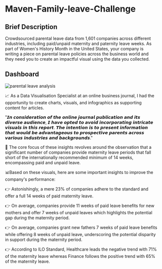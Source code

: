 # Maven-Family-leave-Challenge

## Brief Description
Crowdsourced parental leave data from 1,601 companies across different industries, including paid/unpaid maternity and paternity leave weeks.
As part of Women's History Month in the United States, your company is writing a piece on parental leave policies across the business world and they need you to create an impactful visual using the data you collected.


## Dashboard
![parental leave analysis](https://github.com/archis0605/Maven-Family-leave-Challenge/assets/116663553/4a08f0dc-8d0d-478d-9911-597490360706)


📈 As a Data Visualisation Specialist at an online business journal, I had the opportunity to create charts, visuals, and infographics as supporting content for articles.


"𝙄𝙣 𝙘𝙤𝙣𝙨𝙞𝙙𝙚𝙧𝙖𝙩𝙞𝙤𝙣 𝙤𝙛 𝙩𝙝𝙚 𝙤𝙣𝙡𝙞𝙣𝙚 𝙟𝙤𝙪𝙧𝙣𝙖𝙡 𝙥𝙪𝙗𝙡𝙞𝙘𝙖𝙩𝙞𝙤𝙣 𝙖𝙣𝙙 𝙞𝙩𝙨 𝙙𝙞𝙫𝙚𝙧𝙨𝙚 𝙖𝙪𝙙𝙞𝙚𝙣𝙘𝙚, 𝙄 𝙝𝙖𝙫𝙚 𝙤𝙥𝙩𝙚𝙙 𝙩𝙤 𝙖𝙫𝙤𝙞𝙙 𝙞𝙣𝙘𝙤𝙧𝙥𝙤𝙧𝙖𝙩𝙞𝙣𝙜 𝙞𝙣𝙩𝙧𝙞𝙘𝙖𝙩𝙚 𝙫𝙞𝙨𝙪𝙖𝙡𝙨 𝙞𝙣 𝙩𝙝𝙞𝙨 𝙧𝙚𝙥𝙤𝙧𝙩. 𝙏𝙝𝙚 𝙞𝙣𝙩𝙚𝙣𝙩𝙞𝙤𝙣 𝙞𝙨 𝙩𝙤 𝙥𝙧𝙚𝙨𝙚𝙣𝙩 𝙞𝙣𝙛𝙤𝙧𝙢𝙖𝙩𝙞𝙤𝙣 𝙩𝙝𝙖𝙩 𝙬𝙤𝙪𝙡𝙙 𝙗𝙚 𝙖𝙙𝙫𝙖𝙣𝙩𝙖𝙜𝙚𝙤𝙪𝙨 𝙩𝙤 𝙥𝙧𝙤𝙨𝙥𝙚𝙘𝙩𝙞𝙫𝙚 𝙥𝙖𝙧𝙚𝙣𝙩𝙨 𝙖𝙘𝙧𝙤𝙨𝙨 𝙫𝙖𝙧𝙞𝙤𝙪𝙨 𝙞𝙣𝙙𝙪𝙨𝙩𝙧𝙞𝙚𝙨 𝙖𝙣𝙙 𝙗𝙖𝙘𝙠𝙜𝙧𝙤𝙪𝙣𝙙𝙨."


📌 The core focus of these insights revolves around the observation that a significant number of companies provide maternity leave periods that fall short of the internationally recommended minimum of 14 weeks, encompassing paid and unpaid leave. 


📊Based on these visuals, here are some important insights to improve the company's performance:

👉 Astonishingly, a mere 23% of companies adhere to the standard and offer a full 14 weeks of paid maternity leave.

👉 On average, companies provide 11 weeks of paid leave benefits for new mothers and offer 7 weeks of unpaid leaves which highlights the potential gap during the maternity period.

👉 On average, companies grant new fathers 7 weeks of paid leave benefits while offering 8 weeks of unpaid leave, underscoring the potential disparity in support during the maternity period.

👉 According to ILO Standard, Healthcare leads the negative trend with 71% of the maternity leave whereas Finance follows the positive trend with 65% of the maternity leave.
